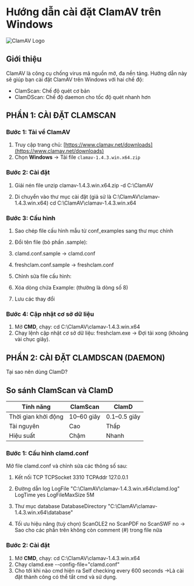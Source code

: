 # Hướng dẫn cài đặt ClamAV trên Windows

![ClamAV Logo](https://www.clamav.net/assets/clamav-trademark.png)

## Giới thiệu
ClamAV là công cụ chống virus mã nguồn mở, đa nền tảng. Hướng dẫn này sẽ giúp bạn cài đặt ClamAV trên Windows với hai chế độ:
- ClamScan: Chế độ quét cơ bản
- ClamDScan: Chế độ daemon cho tốc độ quét nhanh hơn

## PHẦN 1: CÀI ĐẶT CLAMSCAN

### Bước 1: Tải về ClamAV
1. Truy cập trang chủ: [https://www.clamav.net/downloads](https://www.clamav.net/downloads)
2. Chọn **Windows** → Tải file `clamav-1.4.3.win.x64.zip`

### Bước 2: Cài đặt

1. Giải nén file
unzip clamav-1.4.3.win.x64.zip -d C:\ClamAV

2. Di chuyển vào thư mục cài đặt  (giả sử là C:\ClamAV\clamav-1.4.3.win.x64)
cd C:\ClamAV\clamav-1.4.3.win.x64

### Bước 3: Cấu hình
1. Sao chép file cấu hình mẫu từ conf_examples sang thư mục chính

2. Đổi tên file (bỏ phần .sample):

3. clamd.conf.sample → clamd.conf

4. freshclam.conf.sample → freshclam.conf

5. Chỉnh sửa file cấu hình:

6. Xóa dòng chứa Example: (thường là dòng số 8)

7. Lưu các thay đổi

### Bước 4: Cập nhật cơ sở dữ liệu
1. Mở **CMD**, chạy:
cd C:\ClamAV\clamav-1.4.3.win.x64
2. Chạy lệnh cập nhật cơ sở dữ liệu:
freshclam.exe → Đợi tải xong (khoảng vài chục giây).

## PHẦN 2: CÀI ĐẶT CLAMDSCAN (DAEMON)
Tại sao nên dùng ClamD?
## So sánh ClamScan và ClamD

| Tính năng             | ClamScan      | ClamD        |
|-----------------------|---------------|--------------|
| Thời gian khởi động   | 10–60 giây    | 0.1–0.5 giây |
| Tài nguyên            | Cao           | Thấp         |
| Hiệu suất             | Chậm          | Nhanh        |

### Bước 1: Cấu hình clamd.conf
Mở file clamd.conf và chỉnh sửa các thông số sau:
1. Kết nối TCP
TCPSocket 3310
TCPAddr 127.0.0.1

2. Đường dẫn log
LogFile "C:\ClamAV\clamav-1.4.3.win.x64\clamd.log"
LogTime yes
LogFileMaxSize 5M

3. Thư mục database
DatabaseDirectory "C:\ClamAV\clamav-1.4.3.win.x64\database"

4. Tối ưu hiệu năng (tuỳ chọn)
ScanOLE2 no
ScanPDF no
ScanSWF no
-> Sao cho các phần trên không còn comment (#) trong file nữa
### Bước 2: Cài đặt
1. Mở **CMD**, chạy:
cd C:\ClamAV\clamav-1.4.3.win.x64
2. Chạy clamd.exe --config-file="clamd.conf"
3. Cho tới khi nào cmd hiện ra Self checking every 600 seconds ->Là cài đặt thành công có thể tắt cmd và sử dụng.
